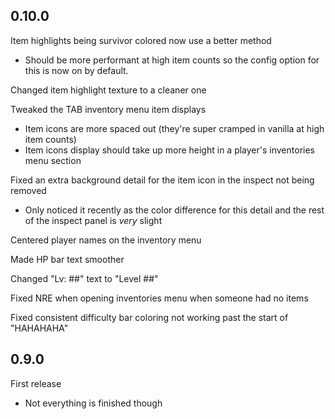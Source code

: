 ## 0.10.0

Item highlights being survivor colored now use a better method
- Should be more performant at high item counts so the config option for this is now on by default.

Changed item highlight texture to a cleaner one

Tweaked the TAB inventory menu item displays
- Item icons are more spaced out (they're super cramped in vanilla at high item counts)
- Item icons display should take up more height in a player's inventories menu section

Fixed an extra background detail for the item icon in the inspect not being removed
- Only noticed it recently as the color difference for this detail and the rest of the inspect panel is *very* slight

Centered player names on the inventory menu

Made HP bar text smoother

Changed "Lv: ##" text to "Level ##"

Fixed NRE when opening inventories menu when someone had no items

Fixed consistent difficulty bar coloring not working past the start of "HAHAHAHA"

## 0.9.0

First release
- Not everything is finished though